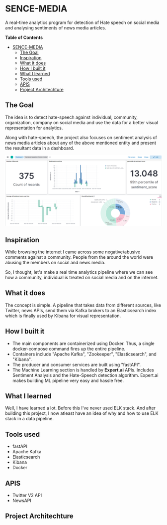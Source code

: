 # SENCE-MEDIA
A real-time analytics program for detection of Hate speech on social media and analysing sentiments of news media articles.

**Table of Contents**
- [SENCE-MEDIA](#sence-media)
  - [The Goal](#the-goal)
  - [Inspiration](#inspiration)
  - [What it does](#what-it-does)
  - [How I built it](#how-i-built-it)
  - [What I learned](#what-i-learned)
  - [Tools used](#tools-used)
  - [APIS](#apis)
  - [Project Architechture](#project-architechture)



## The Goal
The idea is to detect hate-speech against individual, community, organization, company on social media and use the data for a better visual representation for analytics. 

Along with hate-speech, the project also focuses on sentiment analysis of news media articles about any of the above mentioned entity and present the resultant data in a dashboard.

![dashboard_ss1](images/dashboard_ss1.png)

## Inspiration
While browsing the internet I came across some negative/abusive comments against a community. People from the around the world were abusing the members on social and news media.

So, I thought, let's make a real time analytics pipeline where we can see how a community, individual is treated on social media and on the internet.

## What it does
The concept is simple. A pipeline that takes data from different sources, like Twitter, news APIs, send them via Kafka brokers to an Elasticsearch index which is finally used by Kibana for visual representation.

## How I built it
- The main components are containerized using Docker. Thus, a single docker-compose command fires up the entire pipeline. 
- Containers include "Apache Kafka", "Zookeeper", "Elasticsearch", and "Kibana".
- The producer and consumer services are built using "fastAPI".
- The Machine Learning section is handled by **Expert.ai** APIs. Includes Sentiment Analysis and the Hate-Speech detection algorithm. Expert.ai makes building ML pipeline very easy and hassle free.

## What I learned
Well, I have learned a lot. Before this I've never used ELK stack. And after building this project, I now atleast have an idea of why and how to use ELK stack in a data pipeline.

## Tools used
- fastAPI
- Apache Kafka
- Elasticsearch
- Kibana
- Docker

## APIS
- Twitter V2 API
- NewsAPI

## Project Architechture
